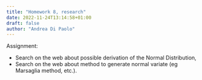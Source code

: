 ```yaml
---
title: "Homework 8, research"
date: 2022-11-24T13:14:58+01:00
draft: false
author: "Andrea Di Paolo"
---
```

Assignment:
<ul>
    <li>Search on the web about possible derivation of the Normal Distribution,</li>
    <li>Search on the web about method to generate normal variate (eg Marsaglia method, etc.).</li>
</ul>
<!--more-->
